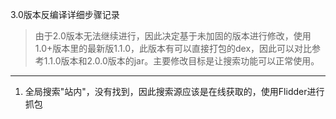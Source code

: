 3.0版本反编译详细步骤记录

> 由于2.0版本无法继续进行，因此决定基于未加固的版本进行修改，使用1.0+版本里的最新版1.1.0，此版本有可以直接打包的dex，因此可以对比参考1.1.0版本和2.0.0版本的jar。主要修改目标是让搜索功能可以正常使用。

***
1. 全局搜索"站内"，没有找到，因此搜索源应该是在线获取的，使用Flidder进行抓包

